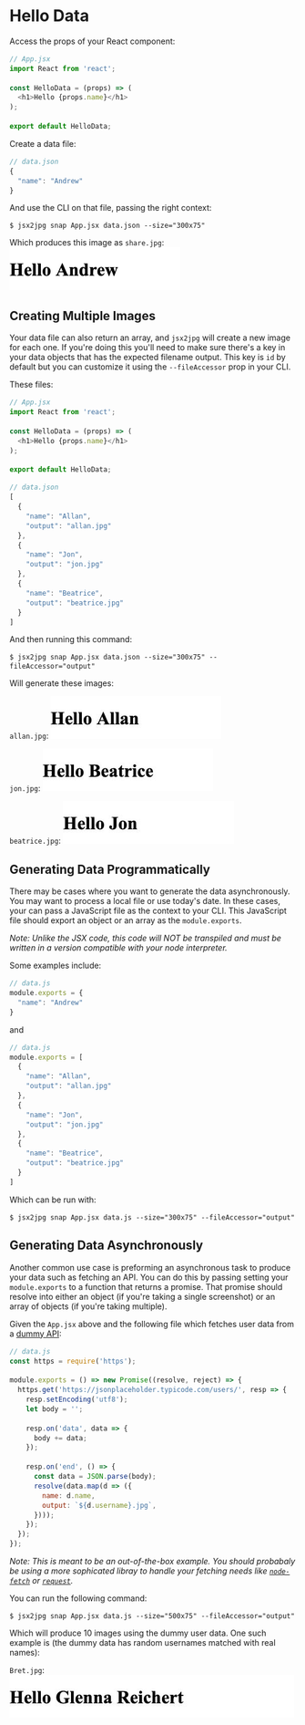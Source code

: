 # Hello Data

Access the props of your React component:

```javascript
// App.jsx
import React from 'react';

const HelloData = (props) => (
  <h1>Hello {props.name}</h1>
);

export default HelloData;
```

Create a data file:
```javascript
// data.json
{
  "name": "Andrew"
}
```

And use the CLI on that file, passing the right context:
```
$ jsx2jpg snap App.jsx data.json --size="300x75"
```

Which produces this image as `share.jpg`:
![](../images/example-2.jpg)

## Creating Multiple Images

Your data file can also return an array, and `jsx2jpg` will create a new image for each one. If you're doing this you'll need to make sure there's a key in your data objects that has the expected filename output. This key is `id` by default but you can customize it using the `--fileAccessor` prop in your CLI.

These files:

```javascript
// App.jsx
import React from 'react';

const HelloData = (props) => (
  <h1>Hello {props.name}</h1>
);

export default HelloData;
```

```javascript
// data.json
[
  {
    "name": "Allan",
    "output": "allan.jpg"
  },
  {
    "name": "Jon",
    "output": "jon.jpg"
  },
  {
    "name": "Beatrice",
    "output": "beatrice.jpg"
  }
]
```

And then running this command:

```
$ jsx2jpg snap App.jsx data.json --size="300x75" --fileAccessor="output"
```

Will generate these images:

`allan.jpg`:
![](../images/example-3.jpg)

`jon.jpg`:
![](../images/example-4.jpg)

`beatrice.jpg`:
![](../images/example-5.jpg)

## Generating Data Programmatically

There may be cases where you want to generate the data asynchronously. You may want to process a local file or use today's date. In these cases, your can pass a JavaScript file as the context to your CLI. This JavaScript file should export an object or an array as the `module.exports`.

<em>Note: Unlike the JSX code, this code will NOT be transpiled and must be written in a version compatible with your node interpreter.</em>

Some examples include:
```javascript
// data.js
module.exports = {
  "name": "Andrew"
}
```

and

```javascript
// data.js
module.exports = [
  {
    "name": "Allan",
    "output": "allan.jpg"
  },
  {
    "name": "Jon",
    "output": "jon.jpg"
  },
  {
    "name": "Beatrice",
    "output": "beatrice.jpg"
  }
]
```

Which can be run with:
```
$ jsx2jpg snap App.jsx data.js --size="300x75" --fileAccessor="output"
```

## Generating Data Asynchronously
Another common use case is preforming an asynchronous task to produce your data such as fetching an API. You can do this by passing setting your `module.exports` to a function that returns a promise. That promise should resolve into either an object (if you're taking a single screenshot) or an array of objects (if you're taking multiple).

Given the `App.jsx` above and the following file which fetches user data from a [dummy API](https://jsonplaceholder.typicode.com/users/):
```javascript
// data.js
const https = require('https');

module.exports = () => new Promise((resolve, reject) => {
  https.get('https://jsonplaceholder.typicode.com/users/', resp => {
    resp.setEncoding('utf8');
    let body = '';

    resp.on('data', data => {
      body += data;
    });

    resp.on('end', () => {
      const data = JSON.parse(body);
      resolve(data.map(d => ({
        name: d.name,
        output: `${d.username}.jpg`,
      })));
    });
  });
});
```
<em>Note: This is meant to be an out-of-the-box example. You should probabaly be using a more sophicated libray to handle your fetching needs like [`node-fetch`](https://www.npmjs.com/package/node-fetch) or [`request`](https://www.npmjs.com/package/request).</em>


You can run the following command:
```
$ jsx2jpg snap App.jsx data.js --size="500x75" --fileAccessor="output"
```

Which will produce 10 images using the dummy user data. One such example is (the dummy data has random usernames matched with real names):

`Bret.jpg`:
![](../images/example-6.jpg)
